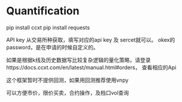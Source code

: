 # Quantification

pip install ccxt
pip install requests

API key 从交易所种获取，填写对应的api key 及 sercet就可以。 okex的 password，是在申请的时候自定义的。

如果是根据k线及历史数据写比较复杂逻辑的量化策略，请登录https://docs.ccxt.com/en/latest/manual.html#orders， 查看相应的Api

这个框架暂时不提供回测，如果用回测推荐使用vnpy

可以方便市价，限价买卖，合约操作，及档口vol查询
